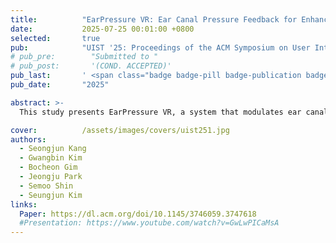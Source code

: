 ```yaml
---
title:          "EarPressure VR: Ear Canal Pressure Feedback for Enhancing Environmental Presence in Virtual Reality"
date:           2025-07-25 00:01:00 +0800
selected:       true
pub:            "UIST '25: Proceedings of the ACM Symposium on User Interface Software and Technology"
# pub_pre:        "Submitted to "
# pub_post:       '(COND. ACCEPTED)'
pub_last:       ' <span class="badge badge-pill badge-publication badge-success"></span>'
pub_date:       "2025"

abstract: >-
  This study presents EarPressure VR, a system that modulates ear canal pressure to simulate atmospheric pressure changes in virtual reality (VR). EarPressure VR employs sealed earbuds and a linear stepper motor–driven syringe to generate controlled pressure variations within safe limits (±40 hPa relative to ambient pressure). Through two user studies, we evaluate (1) perceptual thresholds for detecting ear pressure in terms of direction (inward or outward) and intensity differences, and (2) the effect of ear pressure feedback on users’ sense of environmental presence across two VR scenarios involving gradual and discrete changes in ambient pressure. Results show that participants reliably identified pressure direction at thresholds of +14.4 hPa (inward) and –23.8 hPa (outward), and intensity differences at ±14.6% and ±34.9%, respectively. Pressure feedback significantly improved presence ratings, particularly when pressure variation was continuously adjusted to reflect environmental transitions. We conclude by discussing the broader applicability of ear canal pressure feedback in areas such as training, simulation, and everyday experiences.

cover:          /assets/images/covers/uist251.jpg
authors:
  - Seongjun Kang
  - Gwangbin Kim
  - Bocheon Gim
  - Jeongju Park
  - Semoo Shin
  - Seungjun Kim
links:
  Paper: https://dl.acm.org/doi/10.1145/3746059.3747618
  #Presentation: https://www.youtube.com/watch?v=GwLwPICaMsA
---
```

